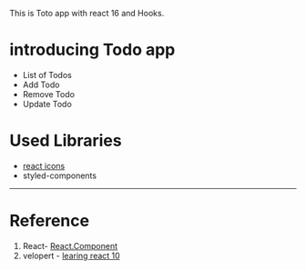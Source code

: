 This is Toto app with react 16 and Hooks.

# introducing Todo app
- List of Todos
- Add Todo
- Remove Todo
- Update Todo

# Used Libraries 
- [react icons](http://react-icons.netlify.com/)
- styled-components


---
# Reference

1. React- [React.Component](https://reactjs.org/docs/react-component.html#componentdidmount)
2. velopert - [learing react 10](https://github.com/velopert/learning-react)
